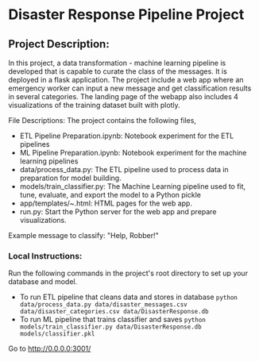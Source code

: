 # Disaster Response Pipeline Project

## Project Description:
In this project, a data transformation - machine learning pipeline is developed that is capable to curate the class of the messages. It is deployed in a flask application. The project include a web app where an emergency worker can input a new message and get classification results in several categories. The landing page of the webapp also includes 4 visualizations of the training dataset built with plotly.

File Descriptions:
The project contains the following files,

- ETL Pipeline Preparation.ipynb: Notebook experiment for the ETL pipelines
- ML Pipeline Preparation.ipynb: Notebook experiment for the machine learning pipelines
- data/process_data.py: The ETL pipeline used to process data in preparation for model building.
- models/train_classifier.py: The Machine Learning pipeline used to fit, tune, evaluate, and export the model to a Python pickle 
- app/templates/~.html: HTML pages for the web app.
- run.py: Start the Python server for the web app and prepare visualizations.
 

Example message to classify: "Help, Robber!"

### Local Instructions:
Run the following commands in the project's root directory to set up your database and model.

 - To run ETL pipeline that cleans data and stores in database
        `python data/process_data.py data/disaster_messages.csv data/disaster_categories.csv data/DisasterResponse.db`
 - To run ML pipeline that trains classifier and saves
        `python models/train_classifier.py data/DisasterResponse.db models/classifier.pkl`

Go to http://0.0.0.0:3001/
